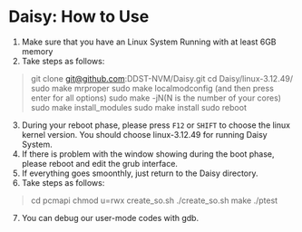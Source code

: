 # Daisy: How to Use

1. Make sure that you have an Linux System Running with at least 6GB memory
2. Take steps as follows:
> git clone git@github.com:DDST-NVM/Daisy.git
> cd Daisy/linux-3.12.49/
> sudo make mrproper
> sudo make localmodconfig (and then press enter for all options)
> sudo make -jN(N is the number of your cores)
> sudo make install_modules
> sudo make install
> sudo reboot

3. During your reboot phase, please press `F12` or `SHIFT` to choose the linux kernel version. You should choose linux-3.12.49 for running Daisy System.
4. If there is problem with the window showing during the boot phase, please reboot and edit the grub interface.
5. If everything goes smoonthly, just return to the Daisy directory.
6. Take steps as follows: 
> cd pcmapi
> chmod u=rwx create_so.sh
> ./create_so.sh 
> make
> ./ptest
7. You can debug our user-mode codes with gdb.
